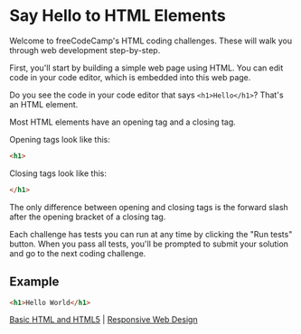 # Say Hello to HTML Elements

Welcome to freeCodeCamp's HTML coding challenges. These will walk you through web development step-by-step.

First, you'll start by building a simple web page using HTML. You can edit code in your code editor, which is embedded into this web page.

Do you see the code in your code editor that says `<h1>Hello</h1>`? That's an HTML element.

Most HTML elements have an opening tag and a closing tag.

Opening tags look like this:

```html
<h1>
```

Closing tags look like this:

```html
</h1>
```

The only difference between opening and closing tags is the forward slash after the opening bracket of a closing tag.

Each challenge has tests you can run at any time by clicking the "Run tests" button. When you pass all tests, you'll be prompted to submit your solution and go to the next coding challenge.

## Example

```html
<h1>Hello World</h1>
```

[Basic HTML and HTML5](../basic-html-and-html5.md) | [Responsive Web Design](/responsive-web-design.md)
